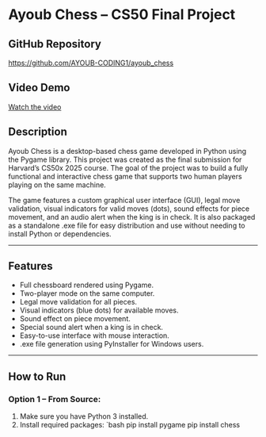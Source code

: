 # Ayoub Chess – CS50 Final Project

## GitHub Repository
https://github.com/AYOUB-CODING1/ayoub_chess

## Video Demo
[Watch the video](https://youtu.be/NIbBauF8NXk)

## Description

Ayoub Chess is a desktop-based chess game developed in Python using the Pygame library. This project was created as the final submission for Harvard’s CS50x 2025 course. The goal of the project was to build a fully functional and interactive chess game that supports two human players playing on the same machine.

The game features a custom graphical user interface (GUI), legal move validation, visual indicators for valid moves (dots), sound effects for piece movement, and an audio alert when the king is in check. It is also packaged as a standalone .exe file for easy distribution and use without needing to install Python or dependencies.

---

## Features

- Full chessboard rendered using Pygame.
- Two-player mode on the same computer.
- Legal move validation for all pieces.
- Visual indicators (blue dots) for available moves.
- Sound effect on piece movement.
- Special sound alert when a king is in check.
- Easy-to-use interface with mouse interaction.
- .exe file generation using PyInstaller for Windows users.

---

## How to Run

### Option 1 – From Source:

1. Make sure you have Python 3 installed.
2. Install required packages:
   `bash
   pip install pygame
   pip install chess
